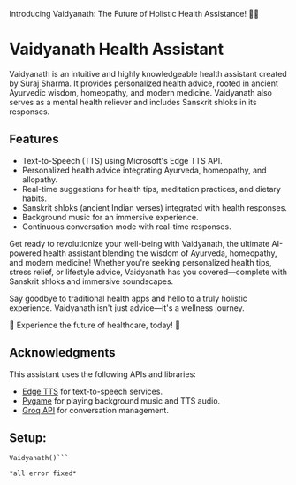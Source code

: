 Introducing Vaidyanath: The Future of Holistic Health Assistance! 🌿💥

# Vaidyanath Health Assistant

Vaidyanath is an intuitive and highly knowledgeable health assistant created by Suraj Sharma. It provides personalized health advice, rooted in ancient Ayurvedic wisdom, homeopathy, and modern medicine. Vaidyanath also serves as a mental health reliever and includes Sanskrit shloks in its responses.

## Features

- Text-to-Speech (TTS) using Microsoft's Edge TTS API.
- Personalized health advice integrating Ayurveda, homeopathy, and allopathy.
- Real-time suggestions for health tips, meditation practices, and dietary habits.
- Sanskrit shloks (ancient Indian verses) integrated with health responses.
- Background music for an immersive experience.
- Continuous conversation mode with real-time responses.

Get ready to revolutionize your well-being with Vaidyanath, the ultimate AI-powered health assistant blending the wisdom of Ayurveda, homeopathy, and modern medicine! Whether you're seeking personalized health tips, stress relief, or lifestyle advice, Vaidyanath has you covered—complete with Sanskrit shloks and immersive soundscapes.

Say goodbye to traditional health apps and hello to a truly holistic experience. Vaidyanath isn't just advice—it's a wellness journey.

🌟 Experience the future of healthcare, today! 🌟

## Acknowledgments

This assistant uses the following APIs and libraries:
- [Edge TTS](https://learn.microsoft.com/en-us/azure/cognitive-services/speech-service/text-to-speech) for text-to-speech services.
- [Pygame](https://www.pygame.org/) for playing background music and TTS audio.
- [Groq API](https://groq.com/) for conversation management.

## Setup:

```from vaidyaraj import Vaidyanath
Vaidyanath()```

*all error fixed*